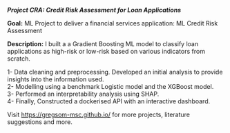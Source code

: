 ***Project CRA: Credit Risk Assessment for Loan Applications***

**Goal:** ML Project to deliver a financial services application: ML Credit Risk Assessment

**Description:** I built a a Gradient Boosting ML model to classify loan applications as high-risk or low-risk based on various indicators from scratch. 

1- Data cleaning and preprocessing. Developed an initial analysis to provide insights into the information used. <br>
2- Modelling using a benchmark Logistic model and the XGBoost model.<br>
3- Performed an interpretability analysis using SHAP. <br>
4- Finally, Constructed a dockerised API with an interactive dashboard.<br>

Visit https://gregsom-msc.github.io/ for more projects, literature suggestions and more.
